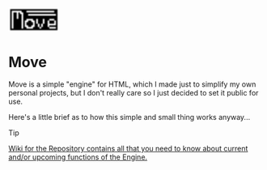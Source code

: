 <img src="https://raw.githubusercontent.com/CornSeller69/move/refs/heads/main/move-logo.png" alt="move" width="100">
<h1>Move</h1>
<p>Move is a simple "engine" for HTML, which I made just to simplify my own personal projects, but I don't really care so I just decided to set it public for use.</p>
<p>Here's a little brief as to how this simple and small thing works anyway...</p>

>[!TIP]
> [Wiki for the Repository contains all that you need to know about current and/or upcoming functions of the Engine.](https://github.com/CornSeller69/move/wiki)

